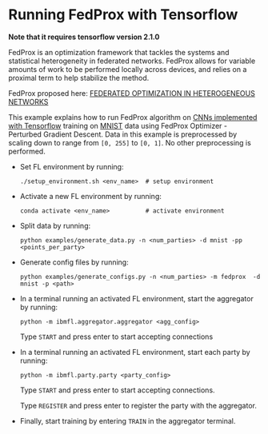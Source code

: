
# Running FedProx with Tensorflow

**Note that it requires tensorflow version 2.1.0**

FedProx is an optimization framework that tackles the systems and statistical heterogeneity in federated networks. 
FedProx allows for variable amounts of work to be performed locally across devices, and relies on a proximal term to help stabilize
the method. 

FedProx proposed here: [FEDERATED OPTIMIZATION IN HETEROGENEOUS NETWORKS](https://arxiv.org/pdf/1812.06127.pdf)

This example explains how to run FedProx algorithm on [CNNs implemented with Tensorflow](https://www.tensorflow.org/tutorials/quickstart/advanced) training on
[MNIST](http://yann.lecun.com/exdb/mnist/) data using FedProx Optimizer - Perturbed Gradient Descent. 
Data in this example is preprocessed by scaling down to range from `[0, 255]` to `[0, 1]`.
No other preprocessing is performed.

- Set FL environment by running:

    ```
    ./setup_environment.sh <env_name>  # setup environment
    ```
- Activate a new FL environment by running:

    ```
    conda activate <env_name>          # activate environment
    ```
- Split data by running:

    ```
    python examples/generate_data.py -n <num_parties> -d mnist -pp <points_per_party>
    ```
- Generate config files by running:
    ```
    python examples/generate_configs.py -n <num_parties> -m fedprox  -d mnist -p <path>
    ```
- In a terminal running an activated FL environment, start the aggregator by running:
    ```
    python -m ibmfl.aggregator.aggregator <agg_config>
    ```
    Type `START` and press enter to start accepting connections
- In a terminal running an activated FL environment, start each party by running:
    ```
    python -m ibmfl.party.party <party_config>
    ```
    Type `START` and press enter to start accepting connections.
    
    Type  `REGISTER` and press enter to register the party with the aggregator. 
- Finally, start training by entering `TRAIN` in the aggregator terminal.
